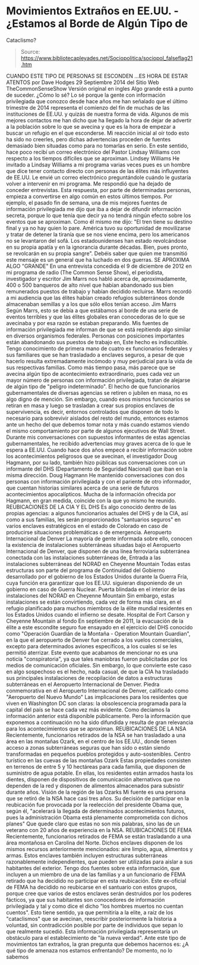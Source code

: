 # Movimientos Extraños en EE.UU. - ¿Estamos al Borde de Algún Tipo de 
Cataclismo?

> Source: https://www.bibliotecapleyades.net/Sociopolitica/sociopol_falseflag21.htm

CUANDO ESTE TIPO
DE PERSONAS SE ESCONDEN
...ES HORA DE ESTAR ATENTOS
por Dave Hodges
29 Septiembre 2014
del Sitio Web
TheCommonSenseShow
Versión original en ingles
Algo grande está a punto de suceder.
¿Cómo lo sé?
Lo sé porque la gente con información privilegiada que conozco
desde hace años me han señalado que el último trimestre de 2014
representa el comienzo del fin de muchas de las instituciones de
EE.UU. y quizás de nuestra forma de vida.
Algunos de mis mejores contactos me han dicho que ha llegado la
hora de dejar de advertir a la población sobre lo que se avecina
y que es la hora de empezar a buscar un refugio en el que
esconderse.
Mi reacción inicial al oír todo esto ha sido no creerles, pero
dichas advertencias proceden de fuentes demasiado bien situadas
como para no tomarlas en serio.
En este sentido, hace poco recibí un correo electrónico del
Pastor Lindsay Williams con respecto a los tiempos
difíciles que se aproximan.
Lindsey Williams
He invitado a Lindsay Williams a mi programa varias veces pues
es un hombre que dice tener contacto directo con personas de las
élites más influyentes de EE.UU.
Le envié un correo electrónico
preguntándole cuándo le gustaría volver a intervenir en mi
programa. Me respondió que ha dejado de conceder entrevistas.
Esta respuesta, por parte de determinadas personas, empieza a
convertirse en algo común en estos últimos tiempos.
Por ejemplo, el pasado fin de semana, una de mis mejores fuentes
de información privilegiada me dijo que iba a dejar de difundir
información secreta, porque lo que tenía que decir ya no tendrá
ningún efecto sobre los eventos que se aproximan.
Como él mismo me dijo:
"El tren tiene su destino final
y ya no hay quien lo pare. América tuvo su oportunidad de
movilizarse y tratar de detener la tiranía que se nos viene
encima, pero los americanos no se levantaron del sofá.
Los estadounidenses han estado
revolcándose en su propia apatía y en la ignorancia durante
décadas. Bien, pues pronto, se revolcarán en su propia
sangre".
Debéis saber que quien me transmitió
este mensaje es un general que ha luchado en dos guerras.
SE APROXIMA ALGO
"GRANDE"
En una entrevista concedida el 9 de diciembre de 2012 en mi
programa de radio (The Common Sense Show), el periodista,
investigador y escritor Jim Marrs nos habló acerca de,
aproximadamente, 400 o 500 banqueros de alto nivel que habían
abandonado sus bien remunerados puestos de trabajo y
habían decidido recluirse.
Marrs recordó a mi audiencia que las élites habían creado
refugios subterráneos donde almacenaban semillas y a los que
sólo ellos tenían acceso.
Jim Marrs
Según Marrs, esto se debía a que estábamos al borde de una serie
de eventos terribles y que las élites globales eran conocedoras
de lo que se avecinaba y por esa razón se estaban preparando.
Mis fuentes de información privilegiada me informan de que se
está repitiendo algo similar en diversos organismos federales.
Personas con posiciones importantes están abandonando sus
puestos de trabajo en,
Este hecho es indiscutible.
Tengo conocimiento de primera mano
de cuatro ex funcionarios federales y sus familiares que se han
trasladado a enclaves seguros, a pesar de que hacerlo resulta
extremadamente incómodo y muy perjudicial para la vida de sus
respectivas familias.
Como más tiempo pasa, más parece que se avecina algún tipo de
acontecimiento extraordinario, pues cada vez un mayor número de
personas con información privilegiada, tratan de alejarse de
algún tipo de "peligro indeterminado".
El hecho de que funcionarios gubernamentales de diversas
agencias se retiren o jubilen en masa, no es algo digno de
mención.
Sin embargo, cuando esos mismos funcionarios se retiran en masa
y luego se trasladan a crear sus propios enclaves de
supervivencia, es decir, entornos controlados que disponen de
todo lo necesario para sobrevivir aislados del resto del mundo,
entonces estamos ante un hecho del que debemos tomar nota y más
cuando estamos viendo el mismo comportamiento por parte de
algunos ejecutivos de Wall Street.
Durante mis conversaciones con supuestos informantes de estas
agencias gubernamentales, he recibido advertencias muy graves
acerca de lo que le espera a EE.UU.
Cuando hace dos años empecé a recibir información sobre los
acontecimientos peligrosos que se avecinan, el investigador
Doug Hagmann, por su lado, también hizo públicas sus
conversaciones con un informante del DHS (Departamento de
Seguridad Nacional) que iban en la misma dirección.
Doug Hagmann
He mantenido conversaciones con dos personas con información
privilegiada y con el pariente de otro informador, que cuentan
historias similares acerca de una serie de futuros
acontecimientos apocalípticos.
Mucha de la información ofrecida por Hagmann, en gran medida,
coincide con la que yo mismo he reunido.
REUBICACIONES DE LA CIA Y EL DHS
Es algo conocido dentro de las propias agencias: a algunos
funcionarios actuales del DHS y de la CIA, así como a sus
familias, les serán proporcionados "santuarios seguros" en
varios enclaves estratégicos en el estado de Colorado en caso de
producirse situaciones problemáticas o de emergencia.
Aeropuerto
Internacional de Denver
La mayoría de gente informada sobre ello, conocen la existencia
de instalaciones subterráneas situadas bajo
el Aeropuerto Internacional de Denver,
que disponen de una línea ferroviaria subterránea conectada con
las
instalaciones subterráneas de,
Entrada a las instalaciones subterráneas del NORAD
en Cheyenne
Mountain
Todas estas estructuras son parte del programa de
Continuidad del Gobierno
desarrollado por el gobierno de los Estados Unidos durante la
Guerra Fría, cuya función era garantizar que los EE.UU.
siguieran disponiendo de un gobierno en caso de Guerra Nuclear.
Puerta blindada
en el interior de las instalaciones del NORAD
en Cheyenne
Mountain
Sin embargo, estas instalaciones se están convirtiendo, cada vez
de forma más clara, en el refugio planificado para muchos
miembros de la élite mundial residentes en los Estados Unidos
cuando el infierno se desate.
Hospital de Fort Carson y Cheyenne Mountain al fondo
En septiembre de 2011, la evacuación de
la élite a este escondite
seguro fue ensayado en el ejercicio del DHS conocido como
"Operación Guardián de la Montaña -
Operation Mountain Guardian",
en la que el aeropuerto de Denver fue cerrado a los vuelos
comerciales, excepto para determinados aviones específicos, a
los cuales sí se les permitió aterrizar.
Este evento que acabamos de mencionar no es una noticia "conspiratoria",
ya que tales maniobras fueron publicitadas por los medios de
comunicación oficiales.
Sin embargo, lo que convierte este caso en algo sospechoso es el
hecho, nada casual, de que la CIA ha trasladado sus principales
instalaciones de recopilación de datos a estructuras
subterráneas en
el Aeropuerto Internacional de Denver.
Piedra
conmemorativa en el Aeropuerto Internacional de Denver,
calificado como
"Aeropuerto del Nuevo Mundo"
Las implicaciones para los residentes que viven
en Washington DC son claras: la
obsolescencia programada para la capital del país se hace cada
vez más evidente.
Como decíamos la información anterior está disponible
públicamente.
Pero la información que exponemos a continuación no ha sido
difundida y resulta de gran relevancia para los acontecimientos
que se aproximan.
REUBICACIONES DE LA NSA
Recientemente, funcionarios retirados de
la NSA se han trasladado a una
área en
las montañas Ozark, en el
centro de los EE.UU., donde tienen acceso a zonas subterráneas
seguras que han sido o están siendo transformadas en pequeños
pueblos protegidos y auto-sostenibles.
Centro turístico
en las cuevas
de las montañas
Ozark
Estas propiedades consisten en terrenos de entre 5 y 10
hectáreas para cada familia, que disponen de suministro de agua
potable.
En ellas, los residentes están
armados hasta los dientes, disponen de dispositivos de
comunicación alternativos que no dependen de la red y disponen
de alimentos almacenados para subsistir durante años.
Visión de la
región de las Ozarks
Mi fuente es una persona que se retiró de la NSA hace casi tres
años.
Su decisión de participar en la
reubicación fue provocada por la reelección del presidente
Obama que, según él,
"acelerará la llegada de
determinados acontecimientos futuros, pues la administración
Obama está plenamente comprometida con dichos planes"
Que quede claro que estas no son mis
palabras, sino las de un veterano con 20 años de experiencia en
la NSA.
REUBICACIONES DE FEMA
Recientemente, funcionarios retirados
de FEMA se están trasladando a
una área montañosa en Carolina del Norte.
Dichos enclaves disponen de los
mismos recursos anteriormente mencionados: aire limpio, agua,
alimentos y armas. Estos enclaves también incluyen estructuras
subterráneas razonablemente independientes, que pueden ser
utilizadas para aislar a sus habitantes del exterior.
Tengo dos fuentes sobre esta información, que incluyen a un
miembro de una de las familias y a un funcionario de FEMA
retirado que ha decidido no participar en esta reubicación.
Este ex-oficial de FEMA ha decidido no reubicarse en el
santuario con estos grupos, porque cree que varios de estos
enclaves serán destruidos por los poderes fácticos, ya que sus
habitantes son conocedores de información privilegiada y tal y
como dice el dicho "los hombres muertos no cuentan cuentos".
Esto tiene sentido, ya que permitiría a
la elite, a raíz de los
"cataclismos" que se avecinan, reescribir posteriormente la
historia a voluntad, sin contradicción posible por parte de
individuos que sepan lo que realmente sucedió.
Esta información privilegiada representaría un obstáculo para el
establecimiento de "la nueva verdad".
Ante este tipo de movimientos tan extraños, la gran pregunta que
debemos hacernos es:
¿A qué tipo de amenaza nos
estamos enfrentando?
De momento, no lo sabemos
